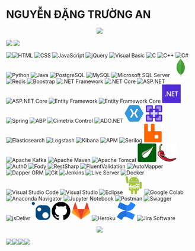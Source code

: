# NGUYỄN ĐẶNG TRƯỜNG AN
<p align="center">
<!-- <img src="https://github-profile-trophy.vercel.app/?username=tynab&theme=dracula&column=6"> -->
<img src="https://hacked-github-stat-trophies.vercel.app/?username=tynab&theme=dracula&column=11">
</p>

<p align=left>
<!-- <img algin="left" width="49%" src="https://github-readme-stats.vercel.app/api?username=tynab&count_private=true&show_icons=true&theme=dracula" /> -->
<img algin="left" width="49%" src="https://readme-stats-fabio-vicente.vercel.app/api?username=tynab&count_private=true&show_icons=true&theme=dracula" />
<img algin="right" width="49%" src="https://github-readme-streak-stats.herokuapp.com/?user=tynab&theme=dracula" />
</p>

<!-- <img align="left" src="https://github-readme-stats.vercel.app/api/top-langs/?username=tynab&theme=dracula&langs_count=10" /> -->
<img align="left" src="https://github-readme-stats-git-masterrstaa-rickstaa.vercel.app/api/top-langs/?username=tynab&theme=dracula&langs_count=10" />
<!-- <img align="left" src="https://github-readme-stats-sigma-five.vercel.app/api/top-langs/?username=tynab&theme=dracula" /> -->

<p algin="right">
    <img src="https://raw.githubusercontent.com/Tynab/Tynab/main/pic/HTML.png" width="50" title="HTML">
    <img src="https://raw.githubusercontent.com/Tynab/Tynab/main/pic/CSS.png" width="50" title="CSS">
    <img src="https://raw.githubusercontent.com/Tynab/Tynab/main/pic/JS.png" width="50" title="JavaScript">
    <img src="https://raw.githubusercontent.com/Tynab/Tynab/main/pic/jQuery.png" width="50" title="jQuery">
    <img src="https://raw.githubusercontent.com/Tynab/Tynab/main/pic/VBNET.png" width="50" title="Visual Basic">
    <img src="https://raw.githubusercontent.com/Tynab/Tynab/main/pic/C.png" width="50" title="C">
    <img src="https://raw.githubusercontent.com/Tynab/Tynab/main/pic/CPP.png" width="50" title="C++">
    <img src="https://raw.githubusercontent.com/Tynab/Tynab/main/pic/CS.png" width="50" title="C#">
    <img src="https://raw.githubusercontent.com/Tynab/Tynab/main/pic/Python.png" width="50" title="Python">
    <img src="https://raw.githubusercontent.com/Tynab/Tynab/main/pic/Java.png" width="50" title="Java">
    <img src="https://raw.githubusercontent.com/Tynab/Tynab/main/pic/Postgre.png"n width="50" title="PostgreSQL">
    <img src="https://raw.githubusercontent.com/Tynab/Tynab/main/pic/MySQL.png"n width="50" title="MySQL">
    <img src="https://raw.githubusercontent.com/Tynab/Tynab/main/pic/MSSS.png" width="50" title="Microsoft SQL Server">
    <img src="https://raw.githubusercontent.com/Tynab/Tynab/main/pic/MongoDB.png" width="50" title="MongoDB">
    <img src="https://raw.githubusercontent.com/Tynab/Tynab/main/pic/Redis.png" width="50" title="Redis">
    <img src="https://raw.githubusercontent.com/Tynab/Tynab/main/pic/Boostrap.png" width="50" title="Boostrap">
    <img src="https://raw.githubusercontent.com/Tynab/Tynab/main/pic/dotNETF.png" width="50" title=".NET Framework">
    <img src="https://raw.githubusercontent.com/Tynab/Tynab/main/pic/dotNETCore.png" width="50" title=".NET Core">
    <img src="https://raw.githubusercontent.com/Tynab/Tynab/main/pic/ASP.png" width="50" title="ASP.NET">
    <img src="https://raw.githubusercontent.com/Tynab/Tynab/main/pic/ASPCore.png" width="50" title="ASP.NET Core">
    <img src="https://raw.githubusercontent.com/Tynab/Tynab/main/pic/Entity.png" width="50" title="Entity Framework">
    <img src="https://raw.githubusercontent.com/Tynab/Tynab/main/pic/EntityCore.png" width="50" title="Entity Framework Core">
    <img src="https://raw.githubusercontent.com/Tynab/Tynab/main/pic/dotNET.png" width="50" title=".NET">
    <img src="https://raw.githubusercontent.com/Tynab/Tynab/main/pic/Spring.png" width="50" title="Spring">
    <img src="https://raw.githubusercontent.com/Tynab/Tynab/main/pic/ABP.png" width="50" title="ABP">
    <img src="https://raw.githubusercontent.com/Tynab/Tynab/main/pic/CCF.png" width="50" title="Cimetrix Control">
    <img src="https://raw.githubusercontent.com/Tynab/Tynab/main/pic/ADO.png" width="50" title="ADO.NET">
    <img src="https://raw.githubusercontent.com/Tynab/Tynab/main/pic/Xamarin.png" width="50" title="Xamarin">
    <img src="https://raw.githubusercontent.com/Tynab/Tynab/main/pic/MAUI.png" width="50" title="MAUI">
    <img src="https://raw.githubusercontent.com/Tynab/Tynab/main/pic/Elasticsearch.png" width="50" title="Elasticsearch">
    <img src="https://raw.githubusercontent.com/Tynab/Tynab/main/pic/Logstash.png" width="50" title="Logstash">
    <img src="https://raw.githubusercontent.com/Tynab/Tynab/main/pic/Kibana.png" width="50" title="Kibana">
    <img src="https://raw.githubusercontent.com/Tynab/Tynab/main/pic/APM.png" width="50" title="APM">
    <img src="https://raw.githubusercontent.com/Tynab/Tynab/main/pic/Serilog.png" width="50" title="Serilog">
    <img src="https://raw.githubusercontent.com/Tynab/Tynab/main/pic/RabbitMQ.png" width="50" title="RabbitMQ">
    <img src="https://raw.githubusercontent.com/Tynab/Tynab/main/pic/Kafka.png" width="50" title="Apache Kafka">
    <img src="https://raw.githubusercontent.com/Tynab/Tynab/main/pic/Maven.png" width="50" title="Apache Maven">
    <img src="https://raw.githubusercontent.com/Tynab/Tynab/main/pic/Tomcat.png" width="50" title="Apache Tomcat">
    <img src="https://raw.githubusercontent.com/Tynab/Tynab/main/pic/Thymeleaf.png" width="50" title="Thymeleaf">
    <img src="https://raw.githubusercontent.com/Tynab/Tynab/main/pic/Lombok.png" width="50" title="Lombok">
    <img src="https://raw.githubusercontent.com/Tynab/Tynab/main/pic/Auth0.png" width="50" title="Auth0">
    <img src="https://raw.githubusercontent.com/Tynab/Tynab/main/pic/Fody.png" width="50" title="Fody">
    <img src="https://raw.githubusercontent.com/Tynab/Tynab/main/pic/RestSharp.png" width="50" title="RestSharp">
    <img src="https://raw.githubusercontent.com/Tynab/Tynab/main/pic/Fluent.png" width="50" title="FluentValidation">
    <img src="https://raw.githubusercontent.com/Tynab/Tynab/main/pic/AutoMapper.png" width="50" title="AutoMapper">
    <img src="https://raw.githubusercontent.com/Tynab/Tynab/main/pic/Dapper.png" width="50" title="Dapper ORM">
    <img src="https://raw.githubusercontent.com/Tynab/Tynab/main/pic/Git.png" width="50" title="Git">
    <img src="https://raw.githubusercontent.com/Tynab/Tynab/main/pic/Jenkins.png" width="50" title="Jenkins">
    <img src="https://raw.githubusercontent.com/Tynab/Tynab/main/pic/LiveServer.png" width="50" title="Live Server">
    <img src="https://raw.githubusercontent.com/Tynab/Tynab/main/pic/Docker.png" width="50" title="Docker">
    <img src="https://raw.githubusercontent.com/Tynab/Tynab/main/pic/VSCode.png" width="50" title="Visual Studio Code">
    <img src="https://raw.githubusercontent.com/Tynab/Tynab/main/pic/VS.png" width="50" title="Visual Studio">
    <img src="https://raw.githubusercontent.com/Tynab/Tynab/main/pic/Eclipse.png" width="50" title="Eclipse">
    <img src="https://raw.githubusercontent.com/Tynab/Tynab/main/pic/Android.png" width="50" title="Android Studio">
    <img src="https://raw.githubusercontent.com/Tynab/Tynab/main/pic/Colab.png" width="50" title="Google Colab">
    <img src="https://raw.githubusercontent.com/Tynab/Tynab/main/pic/Anaconda.png" width="50" title="Anaconda Navigator">
    <img src="https://raw.githubusercontent.com/Tynab/Tynab/main/pic/Jupyter.png" width="50" title="Jupyter Notebook">
    <img src="https://raw.githubusercontent.com/Tynab/Tynab/main/pic/Postman.png" width="50" title="Postman">
    <img src="https://raw.githubusercontent.com/Tynab/Tynab/main/pic/Swagger.png" width="50" title="Swagger">
    <img src="https://raw.githubusercontent.com/Tynab/Tynab/main/pic/jsDelivr.png" width="50" title="jsDelivr">
    <img src="https://raw.githubusercontent.com/Tynab/Tynab/main/pic/NuGet.png" width="50" title="NuGet">
    <img src="https://raw.githubusercontent.com/Tynab/Tynab/main/pic/GitHub.png" width="50" title="GitHub">
    <img src="https://raw.githubusercontent.com/Tynab/Tynab/main/pic/GitLab.png" width="50" title="GitLab">
    <img src="https://raw.githubusercontent.com/Tynab/Tynab/main/pic/Procfile.png" width="50" title="Heroku">
    <img src="https://raw.githubusercontent.com/Tynab/Tynab/main/pic/Confluence.png" width="50" title="Confluence Software">
    <img src="https://raw.githubusercontent.com/Tynab/Tynab/main/pic/Jira.png" width="50" title="Jira Software">
</p>

<p align="center">
<img src="https://github-widgetbox.vercel.app/api/profile?username=tynab&data=followers,repositories,stars,commits">
</p>

<img align="left" src="https://github-readme-stats.vercel.app/api/pin/?username=tynab&repo=yanf&theme=dracula" />
<img align="left" src="https://github-readme-stats.vercel.app/api/pin/?username=tynab&repo=yanlib&theme=dracula" />
<img align="left" src="https://github-readme-stats.vercel.app/api/pin/?username=nohit-java17&repo=jira-project&theme=dracula" />
<img align="left" src="https://github-readme-stats.vercel.app/api/pin/?username=tynab&repo=crm-project&theme=dracula" />
